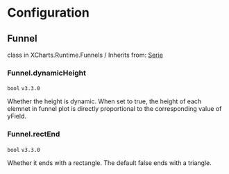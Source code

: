 # Configuration

## Funnel

class in XCharts.Runtime.Funnels / Inherits from: [Serie](https://xcharts-team.github.io/docs/configuration#serie)

### Funnel.dynamicHeight

`bool` `v3.3.0`

Whether the height is dynamic. When set to true, the height of each elemnet in funnel plot is directly proportional to the corresponding value of yField.

### Funnel.rectEnd

`bool` `v3.3.0`

Whether it ends with a rectangle. The default false ends with a triangle.
